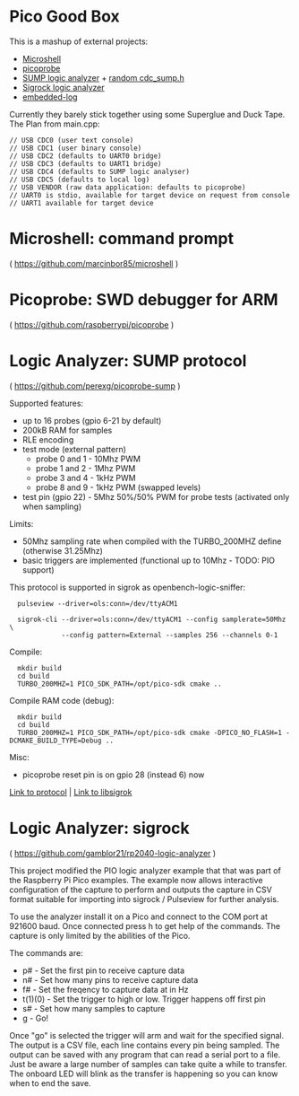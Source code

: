 Pico Good Box
=============

This is a mashup of external projects:
- [Microshell](https://github.com/marcinbor85/microshell)
- [picoprobe](https://github.com/raspberrypi/picoprobe)
- [SUMP logic analyzer](https://github.com/perexg/picoprobe-sump) + [random cdc_sump.h](https://github.com/PoroCYon/picoprobe-sump)
- [Sigrock logic analyzer](https://github.com/gamblor21/rp2040-logic-analyzer)
- [embedded-log](https://github.com/to9/embedded-log)

Currently they barely stick together using some Superglue and Duck Tape. The Plan from main.cpp:

```
// USB CDC0 (user text console)
// USB CDC1 (user binary console)
// USB CDC2 (defaults to UART0 bridge)
// USB CDC3 (defaults to UART1 bridge)
// USB CDC4 (defaults to SUMP logic analyser)
// USB CDC5 (defaults to local log)
// USB VENDOR (raw data application: defaults to picoprobe)
// UART0 is stdio, available for target device on request from console
// UART1 available for target device
```

Microshell: command prompt
==========================
( https://github.com/marcinbor85/microshell )


Picoprobe: SWD debugger for ARM
===============================
( https://github.com/raspberrypi/picoprobe )


Logic Analyzer: SUMP protocol
=============================
( https://github.com/perexg/picoprobe-sump )

Supported features:
    
- up to 16 probes (gpio 6-21 by default)
- 200kB RAM for samples
- RLE encoding
- test mode (external pattern)
  * probe 0 and 1 - 10Mhz PWM
  * probe 1 and 2 - 1Mhz PWM
  * probe 3 and 4 - 1kHz PWM
  * probe 8 and 9 - 1kHz PWM (swapped levels)
- test pin (gpio 22) - 5Mhz 50%/50% PWM for probe tests (activated only when sampling)
    
Limits:
    
- 50Mhz sampling rate when compiled with the TURBO_200MHZ define (otherwise 31.25Mhz)
- basic triggers are implemented (functional up to 10Mhz - TODO: PIO support)
    
This protocol is supported in sigrok as openbench-logic-sniffer:
    
```
  pulseview --driver=ols:conn=/dev/ttyACM1
    
  sigrok-cli --driver=ols:conn=/dev/ttyACM1 --config samplerate=50Mhz \
             --config pattern=External --samples 256 --channels 0-1
```

Compile:

```
  mkdir build
  cd build
  TURBO_200MHZ=1 PICO_SDK_PATH=/opt/pico-sdk cmake ..
```

Compile RAM code (debug):

```
  mkdir build
  cd build
  TURBO_200MHZ=1 PICO_SDK_PATH=/opt/pico-sdk cmake -DPICO_NO_FLASH=1 -DCMAKE_BUILD_TYPE=Debug ..
```
    
Misc:
    
- picoprobe reset pin is on gpio 28 (instead 6) now

[Link to protocol](https://www.sump.org/projects/analyzer/protocol) | 
[Link to libsigrok](https://github.com/sigrokproject/libsigrok/tree/master/src/hardware/openbench-logic-sniffer)


Logic Analyzer: sigrock
=======================
( https://github.com/gamblor21/rp2040-logic-analyzer )

This project modified the PIO logic analyzer example that that was part of the 
Raspberry Pi Pico examples. The example now allows interactive configuration 
of the capture to perform and outputs the capture in CSV format suitable for
importing into sigrock / Pulseview for further analysis.

To use the analyzer install it on a Pico and connect to the COM port at 921600 
baud. Once connected press h to get help of the commands. The capture is
only limited by the abilities of the Pico.

The commands are:
  * p# - Set the first pin to receive capture data
  * n# - Set how many pins to receive capture data
  * f# - Set the freqency to capture data at in Hz
  * t(1)(0) - Set the trigger to high or low. Trigger happens off first pin
  * s# - Set how many samples to capture
  * g - Go!

Once "go" is selected the trigger will arm and wait for the specified signal.
The output is a CSV file, each line contains every pin being sampled. The output
can be saved with any program that can read a serial port to a file. Just be
aware a large number of samples can take quite a while to transfer. The
onboard LED will blink as the transfer is happening so you can know when to end
the save.
